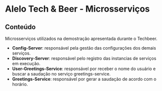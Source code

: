 # Alelo Tech & Beer - Microsserviços

## Conteúdo
Microsserviços utilizados na demostração apresentada durante o Techbeer.

- **Config-Server**: responsável pela gestão das configurações dos demais serviços.
- **Discovery-Server**: responsável pelo registro das instancias de serviços em execução.
- **User-Greetings-Service**: responsável por receber o nome do usuário e buscar a saudação no serviço greetings-service.
- **Greetings-Service**: responsável por gerar a saudação de acordo com o horário.

